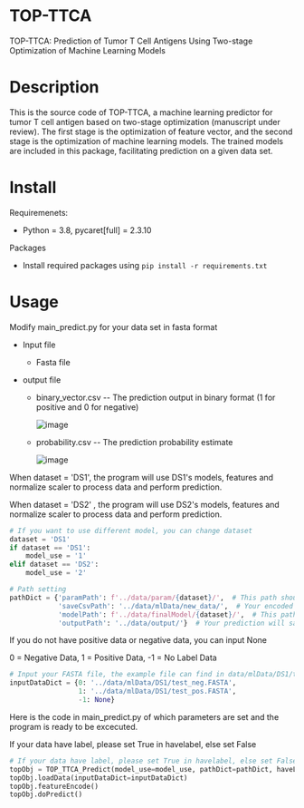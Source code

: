 # TOP-TTCA
TOP-TTCA: Prediction of Tumor T Cell Antigens Using Two-stage Optimization of Machine Learning Models 

# Description
This is the source code of TOP-TTCA, a machine learning predictor for tumor T cell antigen based on two-stage optimization (manuscript under review). The first stage is the optimization of feature vector, and the second stage is the optimization of machine learning models. The trained models are included in this package, facilitating prediction on a given data set.

# Install
Requiremenets:
* Python = 3.8, pycaret[full] = 2.3.10

Packages
* Install required packages using `pip install -r requirements.txt`

# Usage
Modify main_predict.py for your data set in fasta format
* Input file
  * Fasta file
  
* output file
  * binary_vector.csv -- The prediction output in binary format (1 for positive and 0 for negative)
    
    ![image](https://github.com/YnnJ456/TOP-TTCA/assets/95170485/3f50bd44-ff22-440e-b94d-b7a06ff75768)


  * probability.csv -- The prediction probability estimate
    
    ![image](https://github.com/YnnJ456/TOP-TTCA/assets/95170485/51b32ee7-80f6-4601-b47e-91486876fd4a)



When dataset = 'DS1', the program will use DS1's models, features and normalize scaler to process data and perform prediction.

When dataset = 'DS2' , the program will use DS2's models, features and normalize scaler to process data and perform prediction.
```py
# If you want to use different model, you can change dataset
dataset = 'DS1'
if dataset == 'DS1':
    model_use = '1'
elif dataset == 'DS2':
    model_use = '2'
```

```py
# Path setting
pathDict = {'paramPath': f'../data/param/{dataset}/',  # This path should have featureTypeDict.pkl and robust.pkl
            'saveCsvPath': '../data/mlData/new_data/',  # Your encoded data will save in this path
            'modelPath': f'../data/finalModel/{dataset}/',  # This path should have catboost, et, gbc models. ex: catboost_final.pkl
            'outputPath': '../data/output/'}  # Your prediction will save in this path
```

If you do not have positive data or negative data, you can input None

0 = Negative Data, 1 = Positive Data, -1 = No Label Data

```py
# Input your FASTA file, the example file can find in data/mlData/DS1/test_neg.FASTA
inputDataDict = {0: '../data/mlData/DS1/test_neg.FASTA',
                 1: '../data/mlData/DS1/test_pos.FASTA',
                 -1: None}
```

Here is the code in main_predict.py of which parameters are set and the program is ready to be excecuted.

If your data have label, please set True in havelabel, else set False

```py
# If your data have label, please set True in havelabel, else set False
topObj = TOP_TTCA_Predict(model_use=model_use, pathDict=pathDict, haveLabel=True)
topObj.loadData(inputDataDict=inputDataDict)
topObj.featureEncode()
topObj.doPredict()
```
